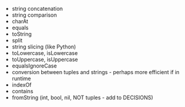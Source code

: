 -   string concatenation
-   string comparison
-   charAt
-   equals
-   toString
-   split
-   string slicing (like Python)
-   toLowercase, isLowercase
-   toUppercase, isUppercase
-   equalsIgnoreCase
-   conversion between tuples and strings - perhaps more efficient if in runtime
-   indexOf
-   contains
-   fromString (int, bool, nil, NOT tuples - add to DECISIONS)
